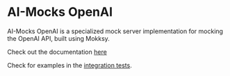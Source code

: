 # AI-Mocks OpenAI

AI-Mocks OpenAI is a specialized mock server implementation for mocking the OpenAI API, built using Mokksy.

Check out the documentation [here](https://kpavlov.github.io/ai-mocks/docs/ai-mocks-openai/)

Check for examples in the [integration tests](https://github.com/mokksy/ai-mocks/tree/main/ai-mocks-openai/src/jvmTest/kotlin/me/kpavlov/aimocks/openai/springai).
